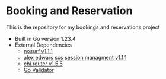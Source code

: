 # Booking and Reservation

This is the repository for my bookings and reservations project

- Built in Go version 1.23.4
- External Dependencies
    - [nosurf v1.1.1](github.com/justinas/nosurf)
    - [alex edwars scs session managment v1.1.1](github.com/alexedwards/scs/v2)
    - [chi router v1.5.5](github.com/go-chi/chi)
    - [Go Validator](github.com/asaskevich/govalidator)